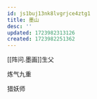 ```yaml
---
id: js1buj13nk8lvgrjce4ztg1
title: 墨山
desc: ''
updated: 1723982313126
created: 1723982251362
---
```


[[阵问.墨画]]生父

炼气九重

猎妖师
